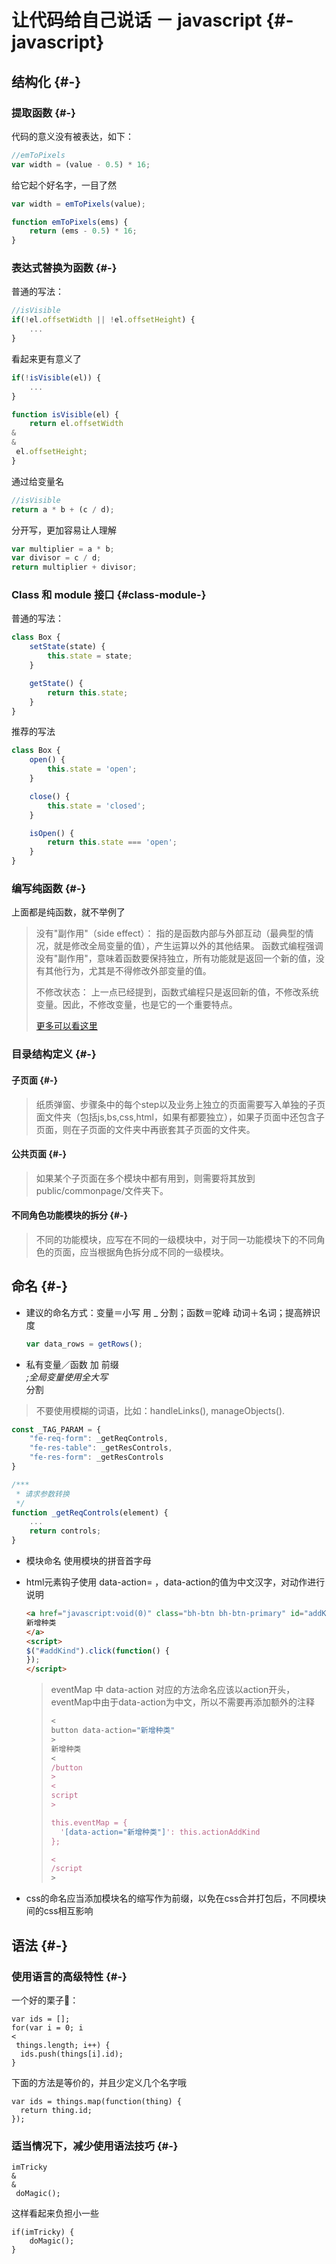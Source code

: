 # 让代码给自己说话 － javascript {#-javascript}

## 结构化 {#-}

### 提取函数 {#-}

代码的意义没有被表达，如下：

```js
//emToPixels
var width = (value - 0.5) * 16;
```

给它起个好名字，一目了然

```js
var width = emToPixels(value);

function emToPixels(ems) {
    return (ems - 0.5) * 16;
}
```

### 表达式替换为函数 {#-}

普通的写法：

```js
//isVisible
if(!el.offsetWidth || !el.offsetHeight) {
    ...
}
```

看起来更有意义了

```js
if(!isVisible(el)) {
    ...
}

function isVisible(el) {
    return el.offsetWidth 
&
&
 el.offsetHeight;
}
```

通过给变量名

```js
//isVisible
return a * b + (c / d);
```

分开写，更加容易让人理解

```js
var multiplier = a * b;
var divisor = c / d;
return multiplier + divisor;
```

### Class 和 module 接口 {#class-module-}

普通的写法：

```js
class Box {
    setState(state) {
        this.state = state;
    }

    getState() {
        return this.state;
    }
}
```

推荐的写法

```js
class Box {
    open() {
        this.state = 'open';
    }

    close() {
        this.state = 'closed';
    }

    isOpen() {
        return this.state === 'open';
    }
}
```

### 编写纯函数 {#-}

上面都是纯函数，就不举例了

> 没有"副作用"（side effect）： 指的是函数内部与外部互动（最典型的情况，就是修改全局变量的值），产生运算以外的其他结果。 函数式编程强调没有"副作用"，意味着函数要保持独立，所有功能就是返回一个新的值，没有其他行为，尤其是不得修改外部变量的值。
>
> 不修改状态： 上一点已经提到，函数式编程只是返回新的值，不修改系统变量。因此，不修改变量，也是它的一个重要特点。
>
> [更多可以看这里](http://www.ruanyifeng.com/blog/2012/04/functional_programming.html)

### 目录结构定义 {#-}

#### 子页面 {#-}

> 纸质弹窗、步骤条中的每个step以及业务上独立的页面需要写入单独的子页面文件夹（包括js,bs,css,html，如果有都要独立），如果子页面中还包含子页面，则在子页面的文件夹中再嵌套其子页面的文件夹。

#### 公共页面 {#-}

> 如果某个子页面在多个模块中都有用到，则需要将其放到public/commonpage/文件夹下。

#### 不同角色功能模块的拆分 {#-}

> 不同的功能模块，应写在不同的一级模块中，对于同一功能模块下的不同角色的页面，应当根据角色拆分成不同的一级模块。

## 命名 {#-}

* 建议的命名方式：变量＝小写 用 \_ 分割；函数＝驼峰 动词＋名词；提高辨识度

  ```js
  var data_rows = getRows();
  ```

* 私有变量／函数 加 前缀  
  _;全局变量使用全大写_  
  分割

> 不要使用模糊的词语，比如：handleLinks\(\), manageObjects\(\).

```js
const _TAG_PARAM = {
    "fe-req-form": _getReqControls,
    "fe-res-table": _getResControls,
    "fe-res-form": _getResControls
}

/***
 * 请求参数转换
 */
function _getReqControls(element) {
    ...
    return controls;
}
```

* 模块命名 使用模块的拼音首字母
* html元素钩子使用 data-action= ，data-action的值为中文汉字，对动作进行说明

  ```html
  <a href="javascript:void(0)" class="bh-btn bh-btn-primary" id="addKind">
  新增种类
  </a>
  <script>
  $("#addKind").click(function() {
  });
  </script>
  ```

  > eventMap 中 data-action 对应的方法命名应该以action开头，eventMap中由于data-action为中文，所以不需要再添加额外的注释
  >
  > ```js
  > <
  > button data-action="新增种类"
  > >
  > 新增种类
  > <
  > /button
  > >
  > <
  > script
  > >
  >
  > this.eventMap = {
  >   '[data-action="新增种类"]': this.actionAddKind
  > };
  >
  > <
  > /script
  > >
  > ```

* css的命名应当添加模块名的缩写作为前缀，以免在css合并打包后，不同模块间的css相互影响

## 语法 {#-}

### 使用语言的高级特性 {#-}

一个好的栗子🌰：

```
var ids = [];
for(var i = 0; i 
<
 things.length; i++) {
  ids.push(things[i].id);
}
```

下面的方法是等价的，并且少定义几个名字哦

```
var ids = things.map(function(thing) {
  return thing.id;
});
```

### 适当情况下，减少使用语法技巧 {#-}

```
imTricky 
&
&
 doMagic();
```

这样看起来负担小一些

```
if(imTricky) {
    doMagic();
}
```



